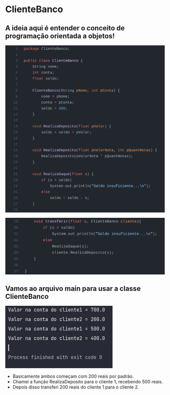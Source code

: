 # ClienteBanco


## A ideia aqui é entender o conceito de programação orientada a objetos!



![part1](https://github.com/paulovitornovaes/ClienteBanco/blob/47f5cfbb84e0119ff2dda6775907b2e4fd4a60dc/assets/1.png)

![part2](https://github.com/paulovitornovaes/ClienteBanco/blob/47f5cfbb84e0119ff2dda6775907b2e4fd4a60dc/assets/2.png)   

## Vamos ao arquivo main para usar a classe ClienteBanco

![output](https://github.com/paulovitornovaes/ClienteBanco/blob/01c37b591c8167f4c68b0f8e24df21ada5576a9a/assets/output.png)
<ul>
 
<li>Basicamente ambos começam com 200 reais por padrão.</li>
<li>Chamei a função RealizaDeposito para o cliente 1, recebendo 500 reais.</li>
<li>Depois disso transferi 200 reais do cliente 1 para o cliente 2.</li>
  </ul>
